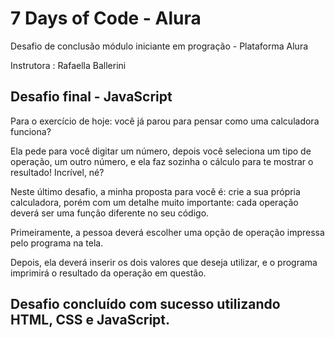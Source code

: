 # 7 Days of Code - Alura 

Desafio de conclusão módulo iniciante em progração - Plataforma Alura 

Instrutora : Rafaella Ballerini

## Desafio final - JavaScript 

Para o exercício de hoje: você já parou para pensar como uma calculadora funciona?

Ela pede para você digitar um número, depois você seleciona um tipo de operação, um outro número, e ela faz sozinha o cálculo para te mostrar 
o resultado! Incrível, né?

Neste último desafio, a minha proposta para você é: crie a sua própria calculadora, porém com um detalhe muito importante: 
cada operação deverá ser uma função diferente no seu código.

Primeiramente, a pessoa deverá escolher uma opção de operação impressa pelo programa na tela.

Depois, ela deverá inserir os dois valores que deseja utilizar, e o programa imprimirá o resultado da operação em questão.


## Desafio concluído com sucesso utilizando HTML, CSS e JavaScript.